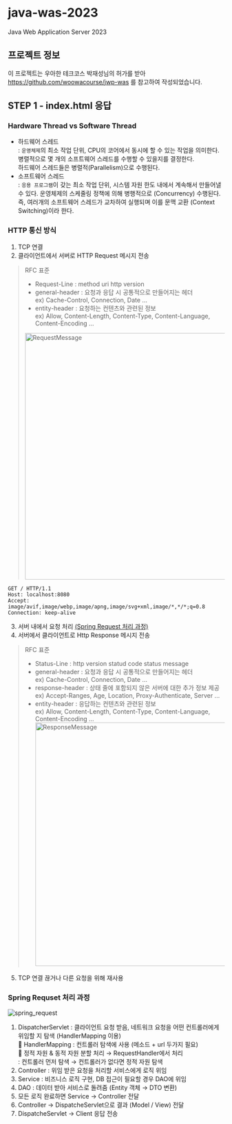 # java-was-2023
Java Web Application Server 2023

## 프로젝트 정보
이 프로젝트는 우아한 테크코스 박재성님의 허가를 받아 https://github.com/woowacourse/jwp-was 를 참고하여 작성되었습니다.

## STEP 1 - index.html 응답

### Hardware Thread vs Software Thread
- 하드웨어 스레드<br/>
  : `운영체제`의 최소 작업 단위, CPU의 코어에서 동시에 할 수 있는 작업을 의미한다. 병렬적으로 몇 개의 소프트웨어 스레드를 수행할 수 있을지를 결정한다.<br/>
     하드웨어 스레드들은 병렬적(Parallelism)으로 수행된다.<br/>
- 소프트웨어 스레드<br/>
  : `응용 프로그램`이 갖는 최소 작업 단위, 시스템 자원 한도 내에서 계속해서 만들어낼 수 있다. 운영체제의 스케줄링 정책에 의해 병행적으로 (Concurrency) 수행된다. 즉, 여러개의 소프트웨어 스레드가 교차하여 실행되며 이를 문맥 교환 (Context Switching)이라 한다.

### HTTP 통신 방식
1. TCP 연결
2. 클라이언트에서 서버로 HTTP Request 메시지 전송
> RFC 표준
> - Request-Line : method uri http version
> - general-header : 요청과 응답 시 공통적으로 만들어지는 헤더 <br/>
>   ex) Cache-Control, Connection, Date ...
> - entity-header : 요청하는 컨텐츠와 관련된 정보 <br/>
>   ex) Allow, Content-Length, Content-Type, Content-Language, Content-Encoding ...
> <img width="571" alt="RequestMessage" src="https://github.com/SuHyeon00/be-was/assets/90602694/29786728-dee5-472b-86a0-e67b0052c207">

```
GET / HTTP/1.1
Host: localhost:8080
Accept: image/avif,image/webp,image/apng,image/svg+xml,image/*,*/*;q=0.8
Connection: keep-alive
```
3. 서버 내에서 요청 처리 [(Spring Request 처리 과정)](#Spring-Request-처리-과정)
4. 서버에서 클라이언트로 Http Response 메시지 전송
> RFC 표준
> - Status-Line : http version statud code status message
> - general-header : 요청과 응답 시 공통적으로 만들어지는 헤더 <br/>
>   ex) Cache-Control, Connection, Date ...
> - response-header : 상태 줄에 포함되지 않은 서버에 대한 추가 정보 제공 <br/>
>   ex) Accept-Ranges, Age, Location, Proxy-Authenticate, Server ...
> - entity-header : 응답하는 컨텐츠와 관련된 정보 <br/>
>   ex) Allow, Content-Length, Content-Type, Content-Language, Content-Encoding ...
>   <img width="564" alt="ResponseMessage" src="https://github.com/SuHyeon00/be-was/assets/90602694/6cdf50d7-e304-42bf-9f07-2044aabdabab">

5. TCP 연결 끊거나 다른 요청을 위해 재사용

### Spring Requset 처리 과정
![spring_request](https://github.com/SuHyeon00/be-was/assets/90602694/744da5ae-46c9-4ea1-b2b7-66366caa0d80)
1. DispatcherServlet : 클라이언트 요청 받음, 네트워크 요청을 어떤 컨트롤러에게 위임할 지 탐색 (HandlerMapping 이용)<br/>
📌 HandlerMapping : 컨트롤러 탐색에 사용 (메소드 + url 두가지 필요)<br/>
📌 정적 자원 & 동적 자원 분할 처리 → RequestHandler에서 처리<br/>
: 컨트롤러 먼저 탐색 → 컨트롤러가 없다면 정적 자원 탐색<br/>
2. Controller : 위임 받은 요청을 처리할 서비스에게 로직 위임
3. Service : 비즈니스 로직 구현, DB 접근이 필요할 경우 DAO에 위임
4. DAO : 데이터 받아 서비스로 돌려줌 (Entity 객체 → DTO 변환)
5. 모든 로직 완료하면 Service → Controller 전달
6. Controller → DispatcheServlet으로 결과 (Model / View) 전달
7. DispatcheServlet → Client 응답 전송

